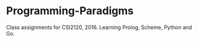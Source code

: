 # Programming-Paradigms
Class assignments for CSI2120, 2016. 
Learning Prolog, Scheme, Python and Go. 
